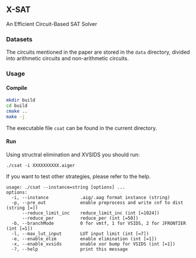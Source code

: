## X-SAT

An Efficient Circuit-Based SAT Solver

### Datasets

The circuits mentioned in the paper are stored in the `data` directory, divided into arithmetic circuits and non-arithmetic circuits.

### Usage

#### Compile

```bash
mkdir build
cd build
cmake ..
make -j
```

The executable file `csat` can be found in the current directory.

#### Run

Using structral elimination and XVSIDS you should run:

```
./csat -i XXXXXXXXXX.aiger
```

If you want to test other strategies, please refer to the help.

```
usage: ./csat --instance=string [options] ... 
options:
  -i, --instance            .aig/.aag format instance (string)
  -p, --pre_out             enable preprocess and write cnf to dist (string [=])
      --reduce_limit_inc    reduce_limit_inc (int [=1024])
      --reduce_per          reduce_per (int [=50])
  -b, --branchMode          0 for vmtf, 1 for VSIDS, 2 for JFRONTIER (int [=1])
  -l, --max_lut_input       LUT input limit (int [=7])
  -e, --enable_elim         enable elimination (int [=1])
  -x, --enable_xvsids       enable xor bump for VSIDS (int [=1])
  -?, --help                print this message
```